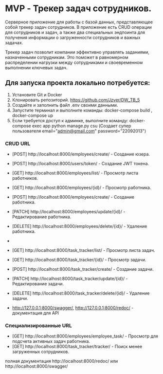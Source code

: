 # MVP - Трекер задач сотрудников.  

Cерверное приложение для работы с базой данных, представляющее собой трекер задач сотрудников. В приложение есть CRUD операции для сотрудников и задач, а также два специальных эндпоинта для получения информации о загруженности сотрудников и важных задачах.

Трекер задач позволит компании эффективно управлять заданиями, назначенными сотрудникам. Это поможет в равномерном распределении нагрузки между сотрудниками и своевременном выполнении ключевых задач.

## Для запуска проекта локально потребуется:
1. Установите Git и Docker
2. Клонировать репозиторий. https://github.com/Jzver/DW_TB_5
3. Создайте и заполнить файл .env своими данными.
4. Запустите терминал и выполните команды: docker-compose build  , docker-compose up
5. Если требуется доступ к админке, выполните команду: docker-compose exec app python manage.py csu (Создает супер пользователя email="admin@gmail.com"  password="22092013")

### CRUD URL
- [POST] http://localhost:8000/employees/create/ - Создание юзера.
- [POST] http://localhost:8000/users/token/ - Создание JWT токена.

- [GET] http://localhost:8000/employees/list/ - Просмотр листа работников.
- [GET] http://localhost:8000/employees/{id}/ - Просмотр работника.
- [POST] http://localhost:8000/employees/create/ - Создание работника.
- [PATCH] http://localhost:8000/employees/update/{id}/ - Редактирование работника.
- [DELETE] http://localhost:8000/employees/delete/{id}/ - Удаление работника.
- 
- [GET] http://localhost:8000/task_tracker/list/ - Просмотр листа задач.
- [GET] http://localhost:8000/task_tracker/{id}/ - Просмотр задачи.
- [POST] http://localhost:8000/task_tracker/create/ - Создание задачи.
- [PATCH] http://localhost:8000/task_tracker/update/{id}/ - Редактирование задачи.
- [DELETE] http://localhost:8000/task_tracker/delete/{id}/ - Удаление задачи.

- http://127.0.0.1:8000/swagger/, http://127.0.0.1:8000/redoc/ - документация для API

### Специализированные URL
- [GET] http://localhost:8000/employees/employee_task/ - Просмотр для подсчета активных задач работника.
- [GET] http://localhost:8000/task_tracker/tracker/ - Поиск менее загруженных сотрудников.


полная документация http://localhost:8000/redoc/ или http://localhost:8000/swagger/